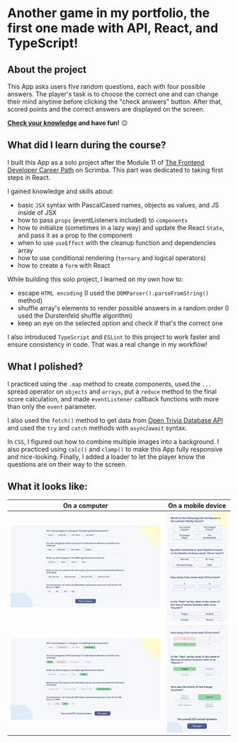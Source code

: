 # Another game in my portfolio, the first one made with API, React, and TypeScript!

## About the project

This App asks users five random questions, each with four possible answers. The player's task is to choose the correct one and can change their mind anytime before clicking the "check answers" button. After that, scored points and the correct answers are displayed on the screen.

**[Check your knowledge](#) and have fun!** 😉

## What did I learn during the course?

I built this App as a solo project after the Module 11 of [The Frontend Developer Career Path](https://scrimba.com/learn/frontend) on Scrimba. This part was dedicated to taking first steps in React.

I gained knowledge and skills about:
- basic `JSX` syntax with PascalCased names, objects as values, and JS inside of JSX
- how to pass `props` (eventListeners included) to `components`
- how to initialize (sometimes in a lazy way) and update the React `State`, and pass it as a prop to the component
- when to use `useEffect` with the cleanup function and dependencies array
- how to use conditional rendering (`ternary` and logical operators)
- how to create a `form` with React

While building this solo project, I learned on my own how to:
- escape `HTML encoding` (I used the `DOMParser().parseFromString()` method)
- shuffle array's elements to render possible answers in a random order (I used the Durstenfeld shuffle algorithm)
- keep an eye on the selected option and check if that's the correct one

I also introduced `TypeScript` and `ESLint` to this project to work faster and ensure consistency in code. That was a real change in my workflow!

## What I polished?

I practiced using the `.map` method to create components, used the `...` spread operator on `objects` and `arrays`, put a `reduce` method to the final score calculation, and made `eventListener` callback functions with more than only the `event` parameter.

I also used the `fetch()` method to get data from [Open Trivia Database API](https://opentdb.com/api_config.php) and used the `try` and `catch` methods with `async`/`await` syntax.

In `CSS`, I figured out how to combine multiple images into a background. I also practiced using `calc()` and `clamp()` to make this App fully responsive and nice-looking. Finally, I added a loader to let the player know the questions are on their way to the screen.

## What it looks like:

| On a computer | On a mobile device |
| --- | ---|
| <img max-width="350px" alt="Game on a computer" src="../public/computer_start.png">| <img max-width="350px" alt="Game on a mobile device" src="../public/mobile_start.png"> |
| <img max-width="350px" alt="Game summary on a computer" src="../public/computer_results.png">| <img max-width="350px" alt="Game summary on a mobile device" src="../public/mobile_results.png"> |

<style>
table th:first-of-type {
    width: 70%;
}
table th:nth-of-type(2) {
    width: 30%;
}
</style>